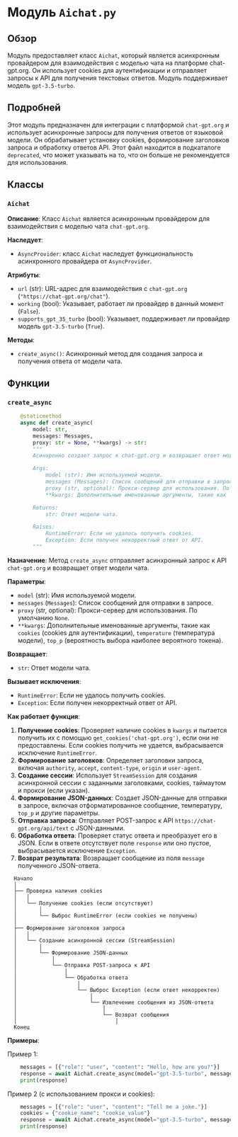 # Модуль `Aichat.py`

## Обзор

Модуль предоставляет класс `Aichat`, который является асинхронным провайдером для взаимодействия с моделью чата на платформе chat-gpt.org. Он использует cookies для аутентификации и отправляет запросы к API для получения текстовых ответов. Модуль поддерживает модель `gpt-3.5-turbo`.

## Подробней

Этот модуль предназначен для интеграции с платформой `chat-gpt.org` и использует асинхронные запросы для получения ответов от языковой модели. Он обрабатывает установку cookies, формирование заголовков запроса и обработку ответов API. Этот файл находится в подкаталоге `deprecated`, что может указывать на то, что он больше не рекомендуется для использования.

## Классы

### `Aichat`

**Описание**: Класс `Aichat` является асинхронным провайдером для взаимодействия с моделью чата `chat-gpt.org`.

**Наследует**:

- `AsyncProvider`: класс `Aichat` наследует функциональность асинхронного провайдера от `AsyncProvider`.

**Атрибуты**:

- `url` (str): URL-адрес для взаимодействия с `chat-gpt.org` (`"https://chat-gpt.org/chat"`).
- `working` (bool): Указывает, работает ли провайдер в данный момент (`False`).
- `supports_gpt_35_turbo` (bool): Указывает, поддерживает ли провайдер модель `gpt-3.5-turbo` (`True`).

**Методы**:

- `create_async()`: Асинхронный метод для создания запроса и получения ответа от модели чата.

## Функции

### `create_async`

```python
    @staticmethod
    async def create_async(
        model: str,
        messages: Messages,
        proxy: str = None, **kwargs) -> str:
        """
        Асинхронно создает запрос к chat-gpt.org и возвращает ответ модели.

        Args:
            model (str): Имя используемой модели.
            messages (Messages): Список сообщений для отправки в запросе.
            proxy (str, optional): Прокси-сервер для использования. По умолчанию `None`.
            **kwargs: Дополнительные именованные аргументы, такие как `cookies`, `temperature`, `top_p`.

        Returns:
            str: Ответ модели чата.

        Raises:
            RuntimeError: Если не удалось получить cookies.
            Exception: Если получен некорректный ответ от API.
        """
```

**Назначение**: Метод `create_async` отправляет асинхронный запрос к API `chat-gpt.org` и возвращает ответ модели чата.

**Параметры**:

- `model` (str): Имя используемой модели.
- `messages` (`Messages`): Список сообщений для отправки в запросе.
- `proxy` (str, optional): Прокси-сервер для использования. По умолчанию `None`.
- `**kwargs`: Дополнительные именованные аргументы, такие как `cookies` (cookies для аутентификации), `temperature` (температура модели), `top_p` (вероятность выбора наиболее вероятного токена).

**Возвращает**:

- `str`: Ответ модели чата.

**Вызывает исключения**:

- `RuntimeError`: Если не удалось получить cookies.
- `Exception`: Если получен некорректный ответ от API.

**Как работает функция**:

1.  **Получение cookies**: Проверяет наличие cookies в `kwargs` и пытается получить их с помощью `get_cookies('chat-gpt.org')`, если они не предоставлены. Если cookies получить не удается, выбрасывается исключение `RuntimeError`.
2.  **Формирование заголовков**: Определяет заголовки запроса, включая `authority`, `accept`, `content-type`, `origin` и `user-agent`.
3.  **Создание сессии**: Использует `StreamSession` для создания асинхронной сессии с заданными заголовками, cookies, таймаутом и прокси (если указан).
4.  **Формирование JSON-данных**: Создает JSON-данные для отправки в запросе, включая отформатированное сообщение, температуру, `top_p` и другие параметры.
5.  **Отправка запроса**: Отправляет POST-запрос к API `https://chat-gpt.org/api/text` с JSON-данными.
6.  **Обработка ответа**: Проверяет статус ответа и преобразует его в JSON. Если в ответе отсутствует поле `response` или оно пустое, выбрасывается исключение `Exception`.
7.  **Возврат результата**: Возвращает сообщение из поля `message` полученного JSON-ответа.

```
  Начало
  │
  ├── Проверка наличия cookies
  │   │
  │   └── Получение cookies (если отсутствуют)
  │       │
  │       └── Выброс RuntimeError (если cookies не получены)
  │
  ├── Формирование заголовков запроса
  │   │
  │   └── Создание асинхронной сессии (StreamSession)
  │       │
  │       └── Формирование JSON-данных
  │           │
  │           └── Отправка POST-запроса к API
  │               │
  │               └── Обработка ответа
  │                   │
  │                   └── Выброс Exception (если ответ некорректен)
  │                       │
  │                       └── Извлечение сообщения из JSON-ответа
  │                           │
  │                           └── Возврат сообщения
  │                               │
  Конец
```

**Примеры**:

Пример 1:

```python
    messages = [{"role": "user", "content": "Hello, how are you?"}]
    response = await Aichat.create_async(model="gpt-3.5-turbo", messages=messages)
    print(response)
```

Пример 2 (с использованием прокси и cookies):

```python
    messages = [{"role": "user", "content": "Tell me a joke."}]
    cookies = {"cookie_name": "cookie_value"}
    response = await Aichat.create_async(model="gpt-3.5-turbo", messages=messages, proxy="http://proxy:8080", cookies=cookies)
    print(response)
```